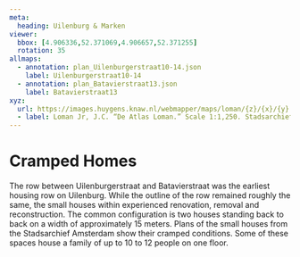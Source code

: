 ```yaml
---
meta:
  heading: Uilenburg & Marken
viewer:
  bbox: [4.906336,52.371069,4.906657,52.371255]
  rotation: 35
allmaps:
  - annotation: plan_Uilenburgerstraat10-14.json
    label: Uilenburgerstraat10-14
  - annotation: plan_Batavierstraat13.json
    label: Batavierstraat13
xyz:
  url: https://images.huygens.knaw.nl/webmapper/maps/loman/{z}/{x}/{y}.jpeg
  - label: Loman Jr, J.C. “De Atlas Loman.” Scale 1:1,250. Stadsarchief Amsterdam. Published in Amsterdam by JC Loman, Jr. and printed in The Hague by J. Smulders & Co, 1876. Orientation; north up. 
---
```

# Cramped Homes
The row between Uilenburgerstraat and Batavierstraat was the earliest housing row on Uilenburg. While the outline of the row remained roughly the same, the small houses within experienced renovation, removal and reconstruction. The common configuration is two houses standing back to back on a width of approximately 15 meters. Plans of the small houses from the Stadsarchief Amsterdam show their cramped conditions. Some of these spaces house a family of up to 10 to 12 people on one floor.

